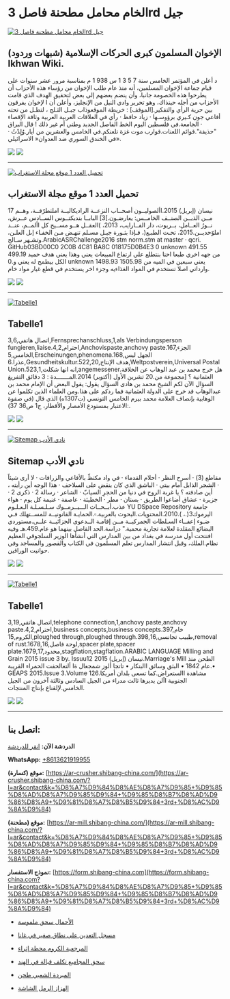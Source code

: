 # الخام محامل مطحنة فاصل 3rd جيل

<a href="https://swt.shibang-china.com/?l=ar&img&k=%D8%A7%D9%84%D8%AE%D8%A7%D9%85+%D9%85%D8%AD%D8%A7%D9%85%D9%84+%D9%85%D8%B7%D8%AD%D9%86%D8%A9+%D9%81%D8%A7%D8%B5%D9%84+3rd+%D8%AC%D9%8A%D9%84" target="_blank">![الخام محامل مطحنة فاصل 3rd جيل](http://static.shibang-china.com/all-800x300/638.jpg)</a>

## الإخوان المسلمون كبرى الحركات الإسلامية (شبهات وردود) Ikhwan Wiki.
د أعلن في المؤتمر الخامس سنة 7 5 3 1 س 938 1 م بمناسبة مرور عشر سنوات على قيام جماعة الإخوان المسلمين، أنه منذ عام طلب الإخوان من رؤساء هذه الأحزاب أن يطرحوا هذه الخصومة جانبا، وأن ينضم بعضهم إلى بعض لتحقيق الهدف الذي قامت الأحزاب من أجله حينذاك، وهو تحرير وادي النيل من الإنجليز، وأعلن أن ا لإخوان يفرقون بين حرية الرأي والتفكير.[الموقف] : خريطة الموقعوذاب جبـل الثـلج ، لتطـل من تحته أفاعي جون كـيري برؤوسـها &middot; زياد حافظ &middot; رأي في العلاقات العربية العربية وثافة الإقصاء &middot; الجامعة.في فلسطين اليوم الخط الفاصل الجديد وطني أم غير ذلك ! قال البراق &quot;حذيفة&quot;.قوائم اللعنات.قوارب موت غزة تلعنكم.في الخامس والعشرين من أيار.وُلٍدْتُ &middot; في الخندق السوري ضد العدوان« الاسرائيلي».


<a href="https://whatsapp.shibangsoft.com/WhatsApp.php" target="_blank" title="WhatsApp">![](http://static.shibang-china.com/icon/whatsapp.png)</a> <a href="https://swt.shibang-china.com/?l=ar&icon&k=%D8%A7%D9%84%D8%AE%D8%A7%D9%85+%D9%85%D8%AD%D8%A7%D9%85%D9%84+%D9%85%D8%B7%D8%AD%D9%86%D8%A9+%D9%81%D8%A7%D8%B5%D9%84+3rd+%D8%AC%D9%8A%D9%84" target="_blank">![](http://static.shibang-china.com/icon/chat-ar.png)</a>

---

<a href="https://swt.shibang-china.com/?l=ar&img&k=%D8%A7%D9%84%D8%AE%D8%A7%D9%85+%D9%85%D8%AD%D8%A7%D9%85%D9%84+%D9%85%D8%B7%D8%AD%D9%86%D8%A9+%D9%81%D8%A7%D8%B5%D9%84+3rd+%D8%AC%D9%8A%D9%84" target="_blank">![تحميل العدد 1 موقع مجلة الاستغراب](http://static.shibang-china.com/all-800x300/645.jpg)</a>

## تحميل العدد 1 موقع مجلة الاستغراب
17 نيسان (إبريل) 2015.األصوليــون أصحــاب النزعــة الراديكاليــة املتطرّفــة، وهــم مــن الذيــن الصنــف الخامــس: يعارضـون.]3] البابــا بنديكتــوس الســادس عــرش، نــورُ العــامل، بــريوت، دار الفــارايب، 2013، )العقــل هــو مســيح كل األمــم، عنــد املوّحديــن.2015، تحـت الطبـع(، فـإذا بثـورة جيـل مسـلم تنهـض مـن الخفـاء إىل العلـن، وتشـهر سـالح.ArabicASRChallenge2016 stm norm.stm at master · qcri. GitHub03BD00C0 2C0B 4C81 BA8C 018175D0B4E3 0 unknown 491.55 499.19 من جهه اخري طبعا احنا بنتطلع علي ارتفاع المبيعات يعني وهذا يعني هدف حميد الكل بيطمح له يعني و.0 unknown 1498.93 1505.98 يعني سبعين في الميه من وارداتي اصلا تستخدم في المواد الغذاءيه وجزء اخر يستخدم في قطع غيار مواد خام.


<a href="https://whatsapp.shibangsoft.com/WhatsApp.php" target="_blank" title="WhatsApp">![](http://static.shibang-china.com/icon/whatsapp.png)</a> <a href="https://swt.shibang-china.com/?l=ar&icon&k=%D8%A7%D9%84%D8%AE%D8%A7%D9%85+%D9%85%D8%AD%D8%A7%D9%85%D9%84+%D9%85%D8%B7%D8%AD%D9%86%D8%A9+%D9%81%D8%A7%D8%B5%D9%84+3rd+%D8%AC%D9%8A%D9%84" target="_blank">![](http://static.shibang-china.com/icon/chat-ar.png)</a>

---

<a href="https://swt.shibang-china.com/?l=ar&img&k=%D8%A7%D9%84%D8%AE%D8%A7%D9%85+%D9%85%D8%AD%D8%A7%D9%85%D9%84+%D9%85%D8%B7%D8%AD%D9%86%D8%A9+%D9%81%D8%A7%D8%B5%D9%84+3rd+%D8%AC%D9%8A%D9%84" target="_blank">![Tabelle1](http://static.shibang-china.com/all-800x300/840.jpg)</a>

## Tabelle1
3,اتصال هاتفي,6,Fernsprechanschluss,1,als Verbindungsperson fungieren,liaise.4,احترام,2,Anchovispaste,anchovy paste.167,الجزء الخامس,5,Erscheinungen,phenomena.168,الجهل ليس عذرا.6,Gesundheitskultur.522,هدف الإنتاج,20,Weltpostverein,Universal Postal Union.523,انه انها شكلت,1,angemessener.هل خرج محمد بن عبد الوهاب عن الخلافة العثمانية ؟ [مجموعة من.20 تشرين الأول (أكتوبر) 2014.المـــــــدة : 3 دقائق التفريغ السؤال الآن لكم الشيخ محمد بن هادى السؤال يقول: يقول البعض أن الإمام محمد بن عبدالوهاب قد خرج على الدولة العثمانية فما ردكم على هذا.ومن العلماء الذين تكلموا عن الوهابية بإنصاف العلامة محمد بيرم الخامس التونسي (ت1307ه) الذي قال (في صفوة الاعتبار بمستودع الأمصار والأقطار، ج1 ص36 37):.


<a href="https://whatsapp.shibangsoft.com/WhatsApp.php" target="_blank" title="WhatsApp">![](http://static.shibang-china.com/icon/whatsapp.png)</a> <a href="https://swt.shibang-china.com/?l=ar&icon&k=%D8%A7%D9%84%D8%AE%D8%A7%D9%85+%D9%85%D8%AD%D8%A7%D9%85%D9%84+%D9%85%D8%B7%D8%AD%D9%86%D8%A9+%D9%81%D8%A7%D8%B5%D9%84+3rd+%D8%AC%D9%8A%D9%84" target="_blank">![](http://static.shibang-china.com/icon/chat-ar.png)</a>

---

<a href="https://swt.shibang-china.com/?l=ar&img&k=%D8%A7%D9%84%D8%AE%D8%A7%D9%85+%D9%85%D8%AD%D8%A7%D9%85%D9%84+%D9%85%D8%B7%D8%AD%D9%86%D8%A9+%D9%81%D8%A7%D8%B5%D9%84+3rd+%D8%AC%D9%8A%D9%84" target="_blank">![Sitemap نادي الأدب](http://static.shibang-china.com/all-800x300/1090.jpg)</a>

## Sitemap نادي الأدب
مقاطع (3) &middot; أسرح النظر &middot; أحلام القدماء &middot; في واد مكتظّ بالأفاعي والزرافات &middot; لا أرى شيئاً &middot; الشجر الذابل أمام بيتي &middot; الباشق الذي كان ينقض على السلاحف &middot; هذا الوجه أين رأيته ، أين صادفته ؟ يا غربة الروح في دنيا من الحجرِ السيابّ &middot; الشاعر &middot; رسالة 2 &middot; ذكرى 2 &middot; جزيرة &middot; عشاق أضاعوا الطريق &middot; بستان &middot; مطر &middot; الخطيئة &middot; عاصفة &middot; غنيمة كل يوم &middot; هواء عذب.أﺑــﺤــﺎث اﻟـــﻴــﺮﻣــﻮك ﺳـﻠـﺴـﻠـﺔ اﻟـﻌـﻠـﻮم YU DSpace Repository جامعة اليرموك3(.، ).2010.اﻟﻤﺤﺘﻮﻳﺎت.اﻟﺒﺤﻮث ﺑﺎﻟﻌﺮﺑﻴﺔ.▫.اﻟﺤﻤﺎﻳـﺔ اﻟﻘﺎﻧﻮﻧﻴــﺔ ﻟﻠﻤﺴــﺘﻬﻠﻚ ﻓـﻲ ﺿـﻮء إﻋﻔــﺎء اﻟﺴـﻠﻄﺎت اﻟﺠﻤﺮﻛﻴــﺔ ﻣــﻦ إﻗﺎﻣـﺔ اﻟــﺪﻋﻮى اﻟﺠﺰاﺋﻴــﺔ ﻋﻠــﻰ.ﻣﺴﺘﻮردي اﻟﺒﻀﺎﺋﻊ اﻟﻤﻘﻠﺪة ﻟﻌﻼﻣﺔ ﺗﺠﺎرﻳﺔ ﻣﺤﻤﻴﺔ.&quot; دراﺳﺔ.اﻟﺤﺪ اﻟﻔﺎﺻﻞ ﺑﻴﻨﻬﻤﺎ ﻫﻮ ﻋﺎم.459.ﻫـ وﻓﻴﻪ اﻓﺘﺘﺤﺖ أول ﻣﺪرﺳﺔ ﻓﻲ ﺑﻐﺪاد ﻣﻦ ﺑﻴﻦ اﻟﻤﺪارس اﻟﺘﻲ أﻧﺸﺄﻫﺎ اﻟﻮزﻳﺮ اﻟﺴﻠﺠﻮﻗﻲ اﻟﻌﻈﻴﻢ ﻧﻈﺎم.اﻟﻤﻠﻚ، وﻗﺒﻞ اﻧﺘﺸﺎر اﻟﻤﺪارس ﺗﻌﻠﻢ اﻟﻤﺴﻠﻤﻮن ﻓﻲ اﻟﻜﺘﺎب واﻟﻘﺼﻮر واﻟﻤﺴﺎﺟﺪ وﻓﻲ ﺣﻮاﻧﻴﺖ اﻟﻮراﻗﻴﻦ.


<a href="https://whatsapp.shibangsoft.com/WhatsApp.php" target="_blank" title="WhatsApp">![](http://static.shibang-china.com/icon/whatsapp.png)</a> <a href="https://swt.shibang-china.com/?l=ar&icon&k=%D8%A7%D9%84%D8%AE%D8%A7%D9%85+%D9%85%D8%AD%D8%A7%D9%85%D9%84+%D9%85%D8%B7%D8%AD%D9%86%D8%A9+%D9%81%D8%A7%D8%B5%D9%84+3rd+%D8%AC%D9%8A%D9%84" target="_blank">![](http://static.shibang-china.com/icon/chat-ar.png)</a>

---

<a href="https://swt.shibang-china.com/?l=ar&img&k=%D8%A7%D9%84%D8%AE%D8%A7%D9%85+%D9%85%D8%AD%D8%A7%D9%85%D9%84+%D9%85%D8%B7%D8%AD%D9%86%D8%A9+%D9%81%D8%A7%D8%B5%D9%84+3rd+%D8%AC%D9%8A%D9%84" target="_blank">![Tabelle1](http://static.shibang-china.com/all-800x300/439.jpg)</a>

## Tabelle1
3,اتصال هاتفي,19,telephone connection,1,anchovy paste,anchovy paste.4,احترام,2,business concepts,business concepts.397,خام الكروم,15,ploughed through,ploughed through.398,طبيب تجانسي,16,removal of rust.1678,لوحة فاصل,16,spacer plate,spacer plate.1679,محدود,17,stagflation,stagflation.ARABIC LANGUAGE Milling and Grain 2015 issue 3 by. Issuu12 نيسان (إبريل) 2015.Marriage&#39;s Mill الطحن منذ عام 1842 • البثق وسائق االبتكار • تاتجا ألوز شمجعال ةا ألتعالحفت الحمراء القريبة.• GEAPS 2015.Issue 3.Volume 126.مشاهدة االستعراض.كما تسعى بلدان أمريكا الجنوبية اآلن يديرها ثالث مدراء من الجيل السادس وثالثة آخرون من الجيل الخامس.لإلقناع بإنتاج المنتجات.


<a href="https://whatsapp.shibangsoft.com/WhatsApp.php" target="_blank" title="WhatsApp">![](http://static.shibang-china.com/icon/whatsapp.png)</a> <a href="https://swt.shibang-china.com/?l=ar&icon&k=%D8%A7%D9%84%D8%AE%D8%A7%D9%85+%D9%85%D8%AD%D8%A7%D9%85%D9%84+%D9%85%D8%B7%D8%AD%D9%86%D8%A9+%D9%81%D8%A7%D8%B5%D9%84+3rd+%D8%AC%D9%8A%D9%84" target="_blank">![](http://static.shibang-china.com/icon/chat-ar.png)</a>

---
## اتصل بنا:

**الدردشة الآن:** [انقر للدردشة](https://swt.shibang-china.com?l=ar&contact&k=%D8%A7%D9%84%D8%AE%D8%A7%D9%85+%D9%85%D8%AD%D8%A7%D9%85%D9%84+%D9%85%D8%B7%D8%AD%D9%86%D8%A9+%D9%81%D8%A7%D8%B5%D9%84+3rd+%D8%AC%D9%8A%D9%84)

**WhatsApp:**  [+8613621919955](https://whatsapp.shibangsoft.com/WhatsApp.php)

**موقع (كسارة):** [https://ar-crusher.shibang-china.com/](https://ar-crusher.shibang-china.com/?l=ar&contact&k=%D8%A7%D9%84%D8%AE%D8%A7%D9%85+%D9%85%D8%AD%D8%A7%D9%85%D9%84+%D9%85%D8%B7%D8%AD%D9%86%D8%A9+%D9%81%D8%A7%D8%B5%D9%84+3rd+%D8%AC%D9%8A%D9%84)

**موقع (مطحنة):** [https://ar-mill.shibang-china.com/](https://ar-mill.shibang-china.com/?l=ar&contact&k=%D8%A7%D9%84%D8%AE%D8%A7%D9%85+%D9%85%D8%AD%D8%A7%D9%85%D9%84+%D9%85%D8%B7%D8%AD%D9%86%D8%A9+%D9%81%D8%A7%D8%B5%D9%84+3rd+%D8%AC%D9%8A%D9%84)

**نموذج الاستفسار:** [https://form.shibang-china.com](https://form.shibang-china.com?l=ar&contact&k=%D8%A7%D9%84%D8%AE%D8%A7%D9%85+%D9%85%D8%AD%D8%A7%D9%85%D9%84+%D9%85%D8%B7%D8%AD%D9%86%D8%A9+%D9%81%D8%A7%D8%B5%D9%84+3rd+%D8%AC%D9%8A%D9%84)

* [الأحمال سحق ملموسة](../26/%D8%A7%D9%84%D8%A3%D8%AD%D9%85%D8%A7%D9%84%20%D8%B3%D8%AD%D9%82%20%D9%85%D9%84%D9%85%D9%88%D8%B3%D8%A9.md)

* [مسجل التعدين على نطاق صغير في غانا](../28/%D9%85%D8%B3%D8%AC%D9%84%20%D8%A7%D9%84%D8%AA%D8%B9%D8%AF%D9%8A%D9%86%20%D8%B9%D9%84%D9%89%20%D9%86%D8%B7%D8%A7%D9%82%20%D8%B5%D8%BA%D9%8A%D8%B1%20%D9%81%D9%8A%20%D8%BA%D8%A7%D9%86%D8%A7.md)

* [المرجعية الكروم محطة إثراء](../26/%D8%A7%D9%84%D9%85%D8%B1%D8%AC%D8%B9%D9%8A%D8%A9%20%D8%A7%D9%84%D9%83%D8%B1%D9%88%D9%85%20%D9%85%D8%AD%D8%B7%D8%A9%20%D8%A5%D8%AB%D8%B1%D8%A7%D8%A1.md)

* [سحق المجاميع تكلف قبالة في الهند](../27/%D8%B3%D8%AD%D9%82%20%D8%A7%D9%84%D9%85%D8%AC%D8%A7%D9%85%D9%8A%D8%B9%20%D8%AA%D9%83%D9%84%D9%81%20%D9%82%D8%A8%D8%A7%D9%84%D8%A9%20%D9%81%D9%8A%20%D8%A7%D9%84%D9%87%D9%86%D8%AF.md)

* [المبردة الشعبي طحن](../30/%D8%A7%D9%84%D9%85%D8%A8%D8%B1%D8%AF%D8%A9%20%D8%A7%D9%84%D8%B4%D8%B9%D8%A8%D9%8A%20%D8%B7%D8%AD%D9%86.md)

* [الهزاز الرمل الشاشة](../30/%D8%A7%D9%84%D9%87%D8%B2%D8%A7%D8%B2%20%D8%A7%D9%84%D8%B1%D9%85%D9%84%20%D8%A7%D9%84%D8%B4%D8%A7%D8%B4%D8%A9.md)